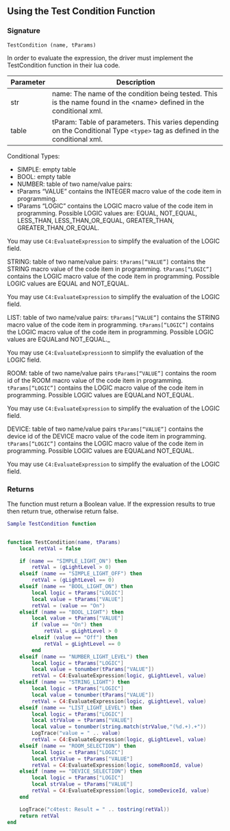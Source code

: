 ## Using the Test Condition Function

### Signature

`TestCondition (name, tParams)`

In order to evaluate the expression, the driver must implement the TestCondition function in their lua code.

| Parameter | Description |
| --- | --- |
| str | name: The name of the condition being tested. This is the name found in the \<name\> defined in the conditional xml. |
| table | tParam: Table of parameters. This varies depending on the Conditional Type  `<type>` tag as defined in the conditional xml. |

Conditional Types:

- SIMPLE: empty table
- BOOL: empty table
- NUMBER: table of two name/value pairs:
- tParams “VALUE” contains the INTEGER macro value of the code item in programming.
- tParams “LOGIC” contains the LOGIC macro value of the code item in programming. Possible LOGIC values are:
EQUAL, 
NOT\_EQUAL, 
LESS\_THAN, 
LESS\_THAN\_OR\_EQUAL, 
GREATER\_THAN, 
GREATER\_THAN\_OR\_EQUAL.

You may use `C4:EvaluateExpression` to simplify the evaluation of the LOGIC field.


STRING: table of two name/value pairs:
`tParams[“VALUE”]` contains the STRING macro value of the code item in programming.
`tParams[“LOGIC”]` contains the LOGIC macro value of the code item in programming. Possible LOGIC values are EQUAL and NOT\_EQUAL.

You may use `C4:EvaluateExpression` to simplify the evaluation of the LOGIC field.



LIST: table of two name/value pairs:
`tParams[“VALUE”]` contains the STRING macro value of the code item in programming.
`tParams[“LOGIC”]` contains the LOGIC macro value of the code item in programming. Possible LOGIC values are EQUALand NOT\_EQUAL.\_

You may use `C4:EvaluateExpression`n to simplify the evaluation of the LOGIC field.



ROOM: table of two name/value pairs
`tParams[“VALUE”]` contains the room id of the ROOM macro value of the code item in programming.
`tParams[“LOGIC”]` contains the LOGIC macro value of the code item in programming. Possible LOGIC values are EQUALand NOT\_EQUAL.

You may use `C4:EvaluateExpression` to simplify the evaluation of the LOGIC field.



DEVICE: table of two name/value pairs
`tParams[“VALUE”]` contains the device id of the DEVICE macro value of the code item in programming.
`tParams[“LOGIC”]` contains the LOGIC macro value of the code item in programming. Possible LOGIC values are EQUALand NOT\_EQUAL.

You may use `C4:EvaluateExpression` to simplify the evaluation of the LOGIC field.


### Returns
The function must return a Boolean value. If the expression results to true then return true, otherwise return false.

```lua
Sample TestCondition function


function TestCondition(name, tParams)
	local retVal = false

	if (name == "SIMPLE_LIGHT_ON") then
		retVal = (gLightLevel > 0)
	elseif (name == "SIMPLE_LIGHT_OFF") then
		retVal = (gLightLevel == 0)
	elseif (name == "BOOL_LIGHT_ON") then
		local logic = tParams["LOGIC"]
		local value = tParams["VALUE"]
		retVal = (value == "On")
	elseif (name == "BOOL_LIGHT") then
		local value = tParams["VALUE"]
		if (value == "On") then
			retVal = gLightLevel > 0
		elseif (value == "Off") then
			retVal = gLightLevel == 0
		end
	elseif (name == "NUMBER_LIGHT_LEVEL") then
		local logic = tParams["LOGIC"]
		local value = tonumber(tParams["VALUE"])
		retVal = C4:EvaluateExpression(logic, gLightLevel, value)
	elseif (name == "STRING_LIGHT") then
		local logic = tParams["LOGIC"]
		local value = tonumber(tParams["VALUE"])
		retVal = C4:EvaluateExpression(logic, gLightLevel, value)
	elseif (name == "LIST_LIGHT_LEVEL") then
		local logic = tParams["LOGIC"]
		local strValue = tParams["VALUE"]
		local value = tonumber(string.match(strValue,"(%d.+).+"))
		LogTrace("value = " .. value)
		retVal = C4:EvaluateExpression(logic, gLightLevel, value)
	elseif (name == "ROOM_SELECTION") then
		local logic = tParams["LOGIC"]
		local strValue = tParams["VALUE"]
		retVal = C4:EvaluateExpression(logic, someRoomId, value)
	elseif (name == "DEVICE_SELECTION") then
		local logic = tParams["LOGIC"]
		local strValue = tParams["VALUE"]
		retVal = C4:EvaluateExpression(logic, someDeviceId, value)
	end

	LogTrace("c4test: Result = " .. tostring(retVal))
	return retVal
end
```

